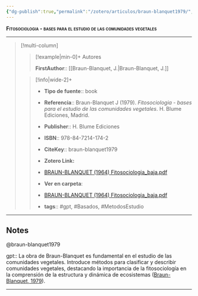 ```yaml
---
{"dg-publish":true,"permalink":"/zotero/articulos/braun-blanquet1979/","title":"Fitosociologia - bases para el estudio de las comunidades vegetales","tags":["#zotero"]}
---
```



<span style="font-variant:small-caps; font-weight: bold;">Fitosociologia - bases para el estudio de las comunidades vegetales</span>

---


> [!multi-column]
>
>> [!example|min-0]+ Autores
>> 
>> **FirstAuthor**:: [[Braun-Blanquet, J.\|Braun-Blanquet, J.]]  
 >
>
>> [!info|wide-2]+
>>
>> - **Tipo de fuente**:: book
>> - **Referencia**:: Braun-Blanquet J (1979). _Fitosociologia - bases para el estudio de las comunidades vegetales_. H. Blume Ediciones, Madrid. 
>> -  **Publisher**:: H. Blume Ediciones
>> - **ISBN**:: 978-84-7214-174-2
>> - **CiteKey**:: braun-blanquet1979
>> - **Zotero Link:** 
>> - [BRAUN-BLANQUET (1964) Fitosociologia_baja.pdf](zotero://select/library/items/ZXFF53HQ)
>>
>> - **Ver en carpeta**: 
>> - [BRAUN-BLANQUET (1964) Fitosociologia_baja.pdf](file://J:\OneDrive\Articulos\Libros\BRAUN-BLANQUET%20(1964)%20Fitosociologia_baja.pdf)
>> - **tags**:: #gpt, #Basados, #MetodosEstudio



--- 

## Notes

@braun-blanquet1979

gpt:: La obra de Braun-Blanquet es fundamental en el estudio de las comunidades vegetales. Introduce métodos para clasificar y describir comunidades vegetales, destacando la importancia de la fitosociología en la comprensión de la estructura y dinámica de ecosistemas ([Braun-Blanquet, 1979](zotero://select/library/items/39UIN78I)).






---







